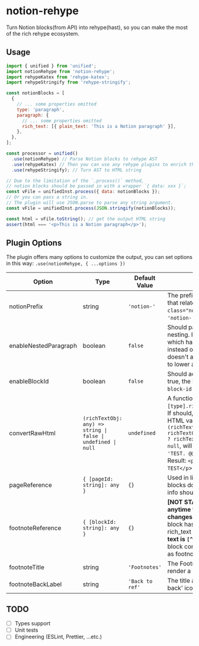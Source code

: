 # notion-rehype

Turn Notion blocks(from API) into rehype(hast), so you can make the most of the rich rehype ecosystem.

## Usage

```js
import { unified } from 'unified';
import notionRehype from 'notion-rehype';
import rehypeKatex from 'rehype-katex';
import rehypeStringify from 'rehype-stringify';

const notionBlocks = [
  {
    // ... some properties omitted
    type: 'paragraph',
    paragraph: {
      // ... some properties omitted
      rich_text: [{ plain_text: 'This is a Notion paragraph' }],
    },
  },
];

const processor = unified()
  .use(notionRehype) // Parse Notion blocks to rehype AST
  .use(rehypeKatex) // Then you can use any rehype plugins to enrich the AST
  .use(rehypeStringify); // Turn AST to HTML string

// Due to the limitation of the `.process()` method,
// notion blocks should be passed in with a wrapper `{ data: xxx }`;
const vFile = unifiedInst.process({ data: notionBlocks });
// Or you can pass a string in.
// The plugin will use JSON.parse to parse any string argument.
const vFile = unifiedInst.process(JSON.stringify(notionBlocks));

const html = vFile.toString(); // get the output HTML string
assert(html === '<p>This is a Notion paragraph</p>');
```

## Plugin Options

The plugin offers many options to customize the output, you can set options in this way: `.use(notionRehype, { ...options })`

| Option                | Type                                                         | Default Value   | Description                                                                                                                                                                                                                                                                                                                                                                           |
| --------------------- | ------------------------------------------------------------ | --------------- | ------------------------------------------------------------------------------------------------------------------------------------------------------------------------------------------------------------------------------------------------------------------------------------------------------------------------------------------------------------------------------------- |
| notionPrefix          | string                                                       | `'notion-'`     | The prefix of the classes and attributes that relates to Notion. e.g. `<section class="notion-callout"><section>`, the `'notion-'` is the prefix.                                                                                                                                                                                                                                     |
| enableNestedParagraph | boolean                                                      | `false`         | Should paragraph elements supports nesting. If true, the paragraph element which has children will turn into `<div>` instead of `<p>`, since the `<p>` element doesn't allow nesting. Which might leads to lower accessibility                                                                                                                                                        |
| enableBlockId         | boolean                                                      | `false`         | Should add block id info to DOM or not. If true, the DOMs will have a `data-{prefix}-block-id` attribute.                                                                                                                                                                                                                                                                             |
| convertRawHtml        | `(richTextObj: any) => string \| false \| undefined \| null` | `undefined`     | A function to test should a `block.[type].rich_text` item turn to raw HTML. If should, this function returns the raw HTML value. e.g. `convertRawHtml: (richTextObj) => richTextObj.plain_text.startsWith('@@') ? richTextObj.plain_text.slice(2) : null`, will render like this: Notion Block: `'TEST. @@<span>test</span>. TEST'` -> Result: `<p>TEST. <span>test</span>. TEST</p`> |
| pageReference         | `{ [pageId: string]: any }`                                  | `{}`            | Used in link_to_page blocks, since the blocks don't contain page metadatas, the info should be passed in from the outside.                                                                                                                                                                                                                                                            |
| footnoteReference     | `{ [blockId: string]: any }`                                 | `{}`            | **[NOT STABLE - this option will change anytime following Notion Comment API changes. Use it at your own rick]** If a block has a 'footnote placeholder' (a rich_text item which is **inline code** and **text is `[^]`**), it will search for the relevant block comments, and use the comments as footnote for placeholder.                                                         |
| footnoteTitle         | string                                                       | `'Footnotes' `  | The Footnote Title. If set to `<hr>`, will render a hr element rather than a h2 title.                                                                                                                                                                                                                                                                                                |
| footnoteBackLabel     | string                                                       | `'Back to ref'` | The title and aria text for a footnote's 'go back' icon.                                                                                                                                                                                                                                                                                                                              |

## TODO

- [ ] Types support
- [ ] Unit tests
- [ ] Engineering (ESLint, Prettier, …etc.)
